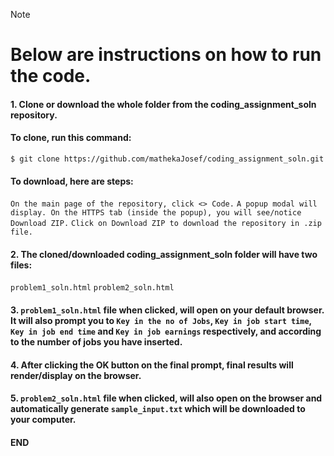 > [!NOTE]
> # Below are instructions on how to run the code.
> #### 1. Clone or download the whole folder from the coding_assignment_soln repository.
> ####   To clone, run this command:
> ```$ git clone https://github.com/mathekaJosef/coding_assignment_soln.git ```
> ####   To download, here are steps:
> ``` On the main page of the repository, click <> Code. ```
> ``` A popup modal will display. On the HTTPS tab (inside the popup), you will see/notice Download ZIP. ```
> ``` Click on Download ZIP to download the repository in .zip file. ```
> #### 2. The cloned/downloaded coding_assignment_soln folder will have two files:
> ``` problem1_soln.html ```
> ``` problem2_soln.html ```
> #### 3. ``` problem1_soln.html ``` file when clicked, will open on your default browser. It will also prompt you to ``` Key in the no of Jobs ```, ``` Key in job start time ```, ``` Key in job end time ``` and ``` Key in job earnings ``` respectively, and according to the number of jobs you have inserted.
> #### 4. After clicking the OK button on the final prompt, final results will render/display on the browser.
> #### 5. ``` problem2_soln.html ``` file when clicked, will also open on the browser and automatically generate ``` sample_input.txt ``` which will be downloaded to your computer.
> #### END
